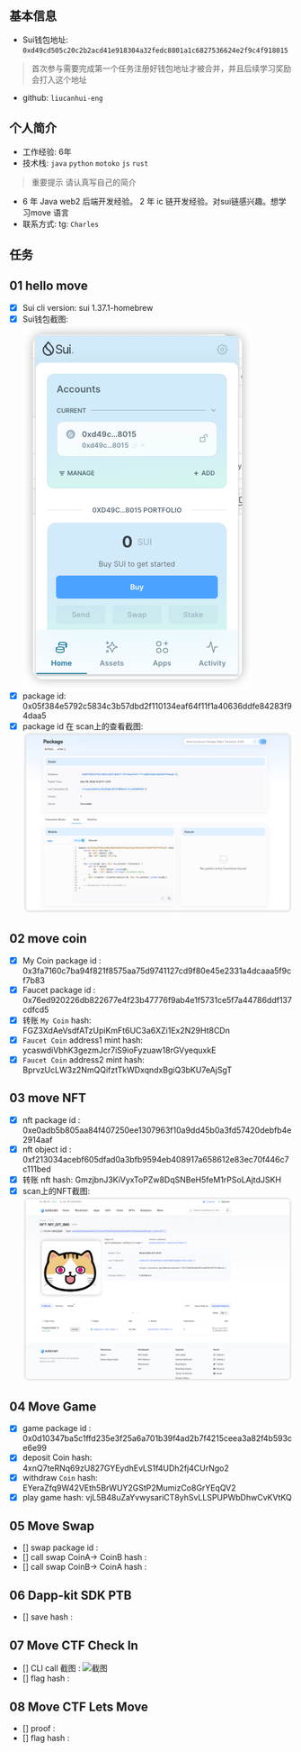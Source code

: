 ## 基本信息
- Sui钱包地址: `0xd49cd505c20c2b2acd41e918304a32fedc8801a1c6827536624e2f9c4f918015`
> 首次参与需要完成第一个任务注册好钱包地址才被合并，并且后续学习奖励会打入这个地址
- github: `liucanhui-eng`

## 个人简介
- 工作经验: 6年
- 技术栈: `java` `python` `motoko` `js` `rust`
> 重要提示 请认真写自己的简介
- 6 年 Java web2 后端开发经验。 2 年 ic 链开发经验。对sui链感兴趣。想学习move 语言
- 联系方式: tg: `Charles` 

## 任务

##   01 hello move  
- [x] Sui cli version: sui 1.37.1-homebrew
- [x] Sui钱包截图: ![Sui钱包截图](./images/sui_wallet.png)
- [x] package id: 0x05f384e5792c5834c3b57dbd2f110134eaf64f11f1a40636ddfe84283f94daa5
- [x] package id 在 scan上的查看截图:![Scan截图](./images/package.png)

##   02 move coin
- [x] My Coin package id : 0x3fa7160c7ba94f821f8575aa75d9741127cd9f80e45e2331a4dcaaa5f9cf7b83
- [x] Faucet package id : 0x76ed920226db822677e4f23b47776f9ab4e1f5731ce5f7a44786ddf137cdfcd5
- [x] 转账 `My Coin` hash: FGZ3XdAeVsdfATzUpiKmFt6UC3a6XZi1Ex2N29Ht8CDn
- [x] `Faucet Coin` address1 mint hash: ycaswdiVbhK3gezmJcr7iS9ioFyzuaw18rGVyequxkE
- [x] `Faucet Coin` address2 mint hash: BprvzUcLW3z2NmQQifztTkWDxqndxBgiQ3bKU7eAjSgT

##   03 move NFT
- [x] nft package id : 0xe0adb5b805aa84f407250ee1307963f10a9dd45b0a3fd57420debfb4e2914aaf
- [x] nft object id : 0xf213034acebf605dfad0a3bfb9594eb408917a658612e83ec70f446c7c111bed
- [x] 转账 nft  hash: GmzjbnJ3KiVyxToPZw8DqSNBeH5feM1rPSoLAjtdJSKH
- [x] scan上的NFT截图:![Scan截图](./images/nft.png)

##   04 Move Game
- [x] game package id : 0x0d10347ba5c1ffd235e3f25a6a701b39f4ad2b7f4215ceea3a82f4b593ce6e99
- [x] deposit Coin hash: 4xnQ7teRNq69zU827GYEydhEvLS1f4UDh2fj4CUrNgo2
- [x] withdraw `Coin` hash: EYeraZfq9W42VEth5BrWUY2GStP2MumizCo8GrYEqQV2
- [x] play game hash: vjL5B48uZaYvwysariCT8yhSvLLSPUPWbDhwCvKVtKQ

##   05 Move Swap
- [] swap package id :
- [] call swap CoinA-> CoinB  hash :
- [] call swap CoinB-> CoinA  hash :

##   06 Dapp-kit SDK PTB
- [] save hash :

##   07 Move CTF Check In
- [] CLI call 截图 : ![截图](./images/你的图片地址)
- [] flag hash :

##   08 Move CTF Lets Move
- [] proof : 
- [] flag hash :
